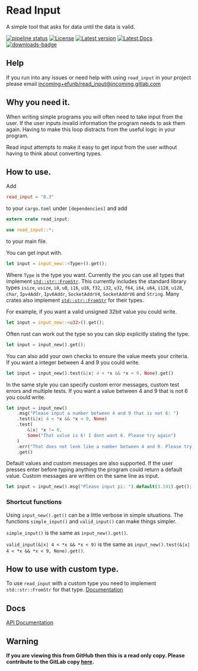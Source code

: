 # Read Input
A simple tool that asks for data until the data is valid.

[![pipeline status](https://gitlab.com/efunb/read_input/badges/master/pipeline.svg)](https://gitlab.com/efunb/read_input/commits/master)
[![License](https://img.shields.io/crates/l/read_input.svg)](https://crates.io/crates/read_input)
[![Latest version](https://img.shields.io/crates/v/read_input.svg)](https://crates.io/crates/read_input)
[![Latest Docs](https://docs.rs/read_input/badge.svg)](https://docs.rs/read_input/)
[![downloads-badge](https://img.shields.io/crates/d/read_input.svg)](https://crates.io/crates/read_input)

## Help

If you run into any issues or need help with using `read_input` in your project please email [incoming+efunb/read_input@incoming.gitlab.com](mailto:incoming+efunb/read_input@incoming.gitlab.com)

## Why you need it.

When writing simple programs you will often need to take input from the user. If the user inputs invalid information the program needs to ask them again. Having to make this loop distracts from the useful logic in your program.

Read input attempts to make it easy to get input from the user without having to think about converting types.

## How to use.

Add 
```toml
read_input = "0.3"
```
to your `cargo.toml` under `[dependencies]`
and add
```rust 
extern crate read_input;

use read_input::*;
```
to your main file.


You can get input with.

```rust
let input = input_new::<Type>().get();
```

Where `Type` is the type you want. Currently the you can use all types that implement [`std::str::FromStr`](https://doc.rust-lang.org/std/str/trait.FromStr.html). This currently includes the standard library types `isize`, `usize`, `i8`, `u8`, `i16`, `u16`, `f32`, `i32`, `u32`, `f64`, `i64`, `u64`, `i128`, `u128`, `char`, `Ipv4Addr`, `Ipv6Addr`, `SocketAddrV4`, `SocketAddrV6` and `String`. Many crates also implement [`std::str::FromStr`](https://doc.rust-lang.org/std/str/trait.FromStr.html) for their types.

For example, if you want a valid unsigned 32bit value you could write.

```rust
let input = input_new::<u32>().get();
```

Often rust can work out the type so you can skip explicitly stating the type.

```rust
let input = input_new().get();
```

You can also add your own checks to ensure the value meets your criteria. If you want a integer between 4 and 9 you could write.

```rust
let input = input_new().test(&|x| 4 < *x && *x < 9, None).get()
```

In the same style you can specify custom error messages, custom test errors and multiple tests. If you want a value between 4 and 9 that is not 6 you could write.

```rust
let input = input_new()
    .msg("Please input a number between 4 and 9 that is not 6: ")
    .test(&|x| 4 < *x && *x < 9, None)
    .test(
        &|x| *x != 6,
        Some("That value is 6! I dont want 6. Please try again")
    )
    .err("That does not look like a number between 4 and 9. Please try again")
    .get()
```

Default values and custom messages are also supported. If the user presses enter before typing anything the program could return a default value. Custom messages are written on the same line as input.

```rust
let input = input_new().msg("Please input pi: ").default(3.141).get();
```

### Shortcut functions

Using `input_new().get()` can be a little verbose in simple situations. The functions `simple_input()` and `valid_input()` can make things simpler.

`simple_input()` is the same as `input_new().get()`.

`valid_input(&|x| 4 < *x && *x < 9)` is the same as `input_new().test(&|x| 4 < *x && *x < 9, None).get()`.

## How to use with custom type.

To use `read_input` with a custom type you need to implement `std::str::FromStr` for that type. [Documentation](https://doc.rust-lang.org/std/str/trait.FromStr.html)

## Docs

[API Documentation](https://docs.rs/read_input/)

## **Warning**

**If you are viewing this from GitHub then this is a read only copy. Please contribute to the GitLab copy [here](https://gitlab.com/efunb/read_input).**